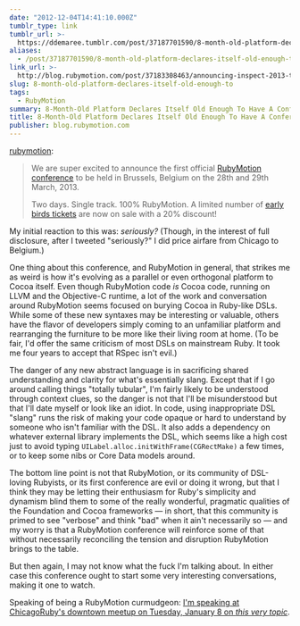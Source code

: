 ```yaml
---
date: "2012-12-04T14:41:10.000Z"
tumblr_type: link
tumblr_url: >-
  https://ddemaree.tumblr.com/post/37187701590/8-month-old-platform-declares-itself-old-enough-to
aliases:
  - /post/37187701590/8-month-old-platform-declares-itself-old-enough-to
link_url: >-
  http://blog.rubymotion.com/post/37183308463/announcing-inspect-2013-the-rubymotion-conference
slug: 8-month-old-platform-declares-itself-old-enough-to
tags:
  - RubyMotion
summary: 8-Month-Old Platform Declares Itself Old Enough To Have A Conference
title: 8-Month-Old Platform Declares Itself Old Enough To Have A Conference
publisher: blog.rubymotion.com
---
```


<p><a class="tumblr_blog" href="http://blog.rubymotion.com/post/37183308463/announcing-inspect-2013-the-rubymotion-conference">rubymotion</a>:</p>&#13;
<blockquote>&#13;
<p>We are super excited to announce the first official <a href="http://www.rubymotion.com/conference">RubyMotion conference</a> to be held in Brussels, Belgium on the 28th and 29th March, 2013.</p>&#13;
<p>Two days. Single track. 100% RubyMotion. A limited number of <a href="http://myupcoming.com/en/event/37754/rubymotion-inspect-2013/info">early birds tickets</a> are now on sale with a 20% discount!</p>&#13;
</blockquote>&#13;
<p>My initial reaction to this was: <em>seriously? </em>(Though, in the interest of full disclosure, after I tweeted "seriously?" I did price airfare from Chicago to Belgium.)</p>&#13;
<p>One thing about this conference, and RubyMotion in general, that strikes me as weird is how it's evolving as a parallel or even orthogonal platform to Cocoa itself. Even though RubyMotion code <em>is </em>Cocoa code, running on LLVM and the Objective-C runtime, a lot of the work and conversation around RubyMotion seems focused on burying Cocoa in Ruby-like DSLs. While some of these new syntaxes may be interesting or valuable, others have the flavor of developers simply coming to an unfamiliar platform and rearranging the furniture to be more like their living room at home. (To be fair, I'd offer the same criticism of most DSLs on mainstream Ruby. It took me four years to accept that RSpec isn't evil.)</p>&#13;
<p>The danger of any new abstract language is in sacrificing shared understanding and clarity for what's essentially slang. Except that if I go around calling things "totally tubular", I'm fairly likely to be understood through context clues, so the danger is not that I'll be misunderstood but that I'll date myself or look like an idiot. In code, using inappropriate DSL "slang" runs the risk of making your code opaque or hard to understand by someone who isn't familiar with the DSL. It also adds a dependency on whatever external library implements the DSL, which seems like a high cost just to avoid typing <code>UILabel.alloc.initWithFrame(CGRectMake)</code> a few times, or to keep some nibs or Core Data models around.</p>&#13;
<p>The bottom line point is not that RubyMotion, or its community of DSL-loving Rubyists, or its first conference are evil or doing it wrong, but that I think they may be letting their enthusiasm for Ruby's simplicity and dynamism blind them to some of the really wonderful, pragmatic qualities of the Foundation and Cocoa frameworks — in short, that this community is primed to see "verbose" and think "bad" when it ain't necessarily so — and my worry is that a RubyMotion conference will reinforce some of that without necessarily reconciling the tension and disruption RubyMotion brings to the table.</p>&#13;
<p>But then again, I may not know what the fuck I'm talking about. In either case this conference ought to start some very interesting conversations, making it one to watch.</p>&#13;
<p>Speaking of being a RubyMotion curmudgeon: <a href="http://www.meetup.com/ChicagoRuby/events/81615162/">I'm speaking at ChicagoRuby's downtown meetup on Tuesday, January 8 on <em>this very topic</em></a>.</p>
